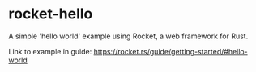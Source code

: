 # rocket-hello

A simple 'hello world' example using Rocket, a web framework for Rust.

Link to example in guide: https://rocket.rs/guide/getting-started/#hello-world
